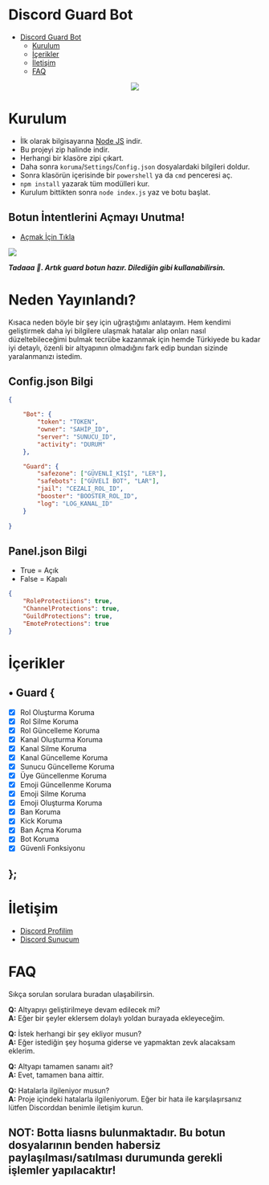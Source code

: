 # Discord Guard Bot

 - [Discord Guard Bot](https://github.com/DeaxXD/guard)
      - [Kurulum](#kurulum)
      - [İçerikler](#İçerikler)
      - [İletişim](#İletişim)
      - [FAQ](#faq)

<div align="center">
   <a href="https://github.com/DeaxXD">
      <img src="https://betaaa.has-a-hot.mom/55orRHk8J.gif">
   </a>
</div>

# Kurulum
* İlk olarak bilgisayarına [Node JS](https://nodejs.org/en/) indir.
* Bu projeyi zip halinde indir.
* Herhangi bir klasöre zipi çıkart.
* Daha sonra `koruma`/`Settings`/`Config.json` dosyalardaki bilgileri doldur.
* Sonra klasörün içerisinde bir `powershell` ya da `cmd` penceresi aç.
* ```npm install``` yazarak tüm modülleri kur.
* Kurulum bittikten sonra ```node index.js``` yaz ve botu başlat.


## Botun İntentlerini Açmayı Unutma!
* [Açmak İçin Tıkla](https://discord.com/developers/applications)
<img src="https://cdn.discordapp.com/attachments/818953120452575322/851116463166849054/3P4KKB.png"/>

***Tadaaa 🎉. Artık guard botun hazır. Dilediğin gibi kullanabilirsin.***


# Neden Yayınlandı?
 Kısaca neden böyle bir şey için uğraştığımı anlatayım. Hem kendimi geliştirmek daha iyi bilgilere ulaşmak hatalar alıp onları nasıl düzeltebileceğimi bulmak tecrübe kazanmak için hemde Türkiyede bu kadar iyi detaylı, özenli bir altyapının olmadığını fark edip bundan sizinde yaralanmanızı istedim.



## Config.json Bilgi

```json
{

    "Bot": {
        "token": "TOKEN",
        "owner": "SAHİP_ID",
        "server": "SUNUCU_ID",
        "activity": "DURUM"
    },

    "Guard": {
        "safezone": ["GÜVENLİ_KİŞİ", "LER"],
        "safebots": ["GÜVELİ BOT", "LAR"],
        "jail": "CEZALI_ROL_ID",
        "booster": "BOOSTER_ROL_ID",
        "log": "LOG_KANAL_ID"
    }
    
}
```
## Panel.json Bilgi
* True = Açık
* False = Kapalı 
```json
{
    "RoleProtectiions": true,
    "ChannelProtections": true,
    "GuildProtections": true,
    "EmoteProtections": true
}
```

# İçerikler

## • Guard {
  - [x] Rol Oluşturma Koruma
  - [x] Rol Silme Koruma
  - [x] Rol Güncelleme Koruma
  - [x] Kanal Oluşturma Koruma
  - [x] Kanal Silme Koruma
  - [x] Kanal Güncelleme Koruma
  - [x] Sunucu Güncelleme Koruma
  - [x] Üye Güncellenme Koruma
  - [x] Emoji Güncellenme Koruma
  - [x] Emoji Silme Koruma
  - [x] Emoji Oluşturma Koruma
  - [x] Ban Koruma
  - [x] Kick Koruma
  - [x] Ban Açma Koruma
  - [x] Bot Koruma
  - [x] Güvenli Fonksiyonu
## };

# İletişim
* [Discord Profilim](https://discord.com/users/852615172673503262)
* [Discord Sunucum](https://discord.gg/58UAMVJTSH)

# FAQ
Sıkça sorulan sorulara buradan ulaşabilirsin.

**Q:** Altyapıyı geliştirilmeye devam edilecek mi?<br />
**A:** Eğer bir şeyler eklersem dolaylı yoldan burayada ekleyeceğim.

**Q:** İstek herhangi bir şey ekliyor musun?<br />
**A:** Eğer istediğin şey hoşuma giderse ve yapmaktan zevk alacaksam eklerim.

**Q:** Altyapı tamamen sanamı ait?<br />
**A:** Evet, tamamen bana aittir.

**Q:** Hatalarla ilgileniyor musun?<br />
**A:** Proje içindeki hatalarla ilgileniyorum. Eğer bir hata ile karşılaşırsanız lütfen Discorddan benimle iletişim kurun. 


## NOT: Botta liasns bulunmaktadır. Bu botun dosyalarının benden habersiz paylaşılması/satılması durumunda gerekli işlemler yapılacaktır!

